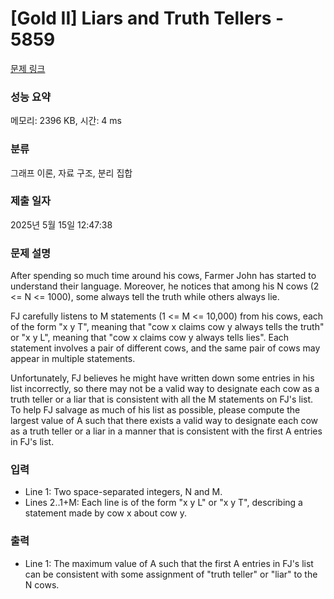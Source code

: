 # [Gold II] Liars and Truth Tellers - 5859 

[문제 링크](https://www.acmicpc.net/problem/5859) 

### 성능 요약

메모리: 2396 KB, 시간: 4 ms

### 분류

그래프 이론, 자료 구조, 분리 집합

### 제출 일자

2025년 5월 15일 12:47:38

### 문제 설명

<p>After spending so much time around his cows, Farmer John has started to understand their language.  Moreover, he notices that among his N cows (2 <= N <= 1000), some always tell the truth while others always lie.</p>

<p>FJ carefully listens to M statements (1 <= M <= 10,000) from his cows, each of the form "x y T", meaning that "cow x claims cow y always tells the truth" or "x y L", meaning that "cow x claims cow y always tells lies". Each statement involves a pair of different cows, and the same pair of cows may appear in multiple statements.  </p>

<p>Unfortunately, FJ believes he might have written down some entries in his list incorrectly, so there may not be a valid way to designate each cow as a truth teller or a liar that is consistent with all the M statements on FJ's list.  To help FJ salvage as much of his list as possible, please compute the largest value of A such that there exists a valid way to designate each cow as a truth teller or a liar in a manner that is consistent with the first A entries in FJ's list.</p>

### 입력 

 <ul>
	<li>Line 1: Two space-separated integers, N and M.</li>
	<li>Lines 2..1+M: Each line is of the form "x y L" or "x y T", describing a statement made by cow x about cow y.</li>
</ul>

### 출력 

 <ul>
	<li>Line 1: The maximum value of A such that the first A entries in FJ's list can be consistent with some assignment of "truth teller" or "liar" to the N cows.</li>
</ul>

